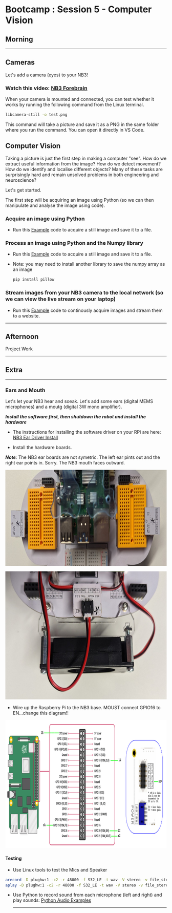 # Bootcamp : Session 5 - Computer Vision

## Morning

----

## Cameras

Let's add a camera (eyes) to your NB3!

### Watch this video: [NB3 Forebrain](https://vimeo.com/628545232)

When your camera is mounted and connected, you can test whether it works by running the following command from the Linux terminal.

```bash
libcamera-still -o test.png
```

This command will take a picture and save it as a PNG in the same folder where you run the command. You can open it directly in VS Code.

## Computer Vision

Taking a picture is just the first step in making a computer "see". How do we extract useful information from the image? How do we detect movement? How do we identify and localise different objects? Many of these tasks are surprisingly hard and remain unsolved problems in both engineering and neuroscience?

Let's get started.

The first step will be acquiring an image using Python (so we can then manipulate and analyse the image using code).

### Acquire an image using Python

- Run this [Example](resources/python/camera/capture_save.py) code to acquire a still image and save it to a file.

### Process an image using Python and the Numpy library

- Run this [Example](resources/python/camera/capture_process_save.py) code to acquire a still image and save it to a file.
- Note: you may need to install another library to save the numpy array as an image

  ```bash
  pip install pillow
  ```

### Stream images from your NB3 camera to the local network (so we can view the live stream on your laptop)

- Run this [Example](resources/python/camera/capture_stream.py) code to continously acquire images and stream them to a website.

----

## Afternoon

Project Work

----

## Extra

----

### Ears and Mouth

Let's let your NB3 hear and soeak. Let's add some ears (digital MEMS microphones) and a moutg (digital 3W mono amplifier).

***Install the software first, then shutdown the robot and install the hardware***

- The instructions for installing the software driver on your RPi are here: [NB3 Ear Driver Install](https://github.com/NoBlackBoxes/BlackBoxes/tree/master/audio/i2s/driver)

- Install the hardware boards.

***Note***: The NB3 ear boards are not symetric. The left ear pints out and the right ear points in. Sorry. The NB3 mouth faces outward.

<p align="center">
<img src="resources/images/NB3_ears_mount.jpg" alt="NB3 Ears mounting" width="800" height="300">
</p>

<p align="center">
<img src="resources/images/NB3_mouth_mount.jpg" alt="NB3 Mouth mounting" width="800" height="400">
</p>

- Wire up the Raspberry Pi to the NB3 base. MOUST connect GPIO16 to EN...change this diagram!!

<p align="center">
<img src="resources/images/NB3_audio_wiring.png" alt="NB3 audio wiring" width="1200" height="400">
</p>

#### Testing

- Use Linux tools to test the Mics and Speaker

```bash
arecord -D plughw:1 -c2 -r 48000 -f S32_LE -t wav -V stereo -v file_stereo.wav
aplay -D plughw:1 -c2 -r 48000 -f S32_LE -t wav -V stereo -v file_stereo.wav
```

- Use Python to record sound from each microphone (left and right) and play sounds: [Python Audio Examples](https://github.com/NoBlackBoxes/BlackBoxes/tree/master/audio/python)


  ----